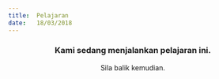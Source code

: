 ```yaml
---
title:  Pelajaran
date:   18/03/2018
---
```


### <center>Kami sedang menjalankan pelajaran ini.</center>
<center>Sila balik kemudian.</center>